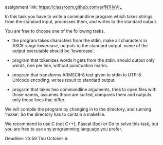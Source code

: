 assignment link: https://classroom.github.com/a/fN1HyViL

In this task you have to write a commandline program which takes strings from the standard input, processes them, and writes to the standard output.

You are free to choose one of the following tasks.

* the program takes characters from the stdin, make all characters in ASCII range lowercase, outputs to the standard output. name of the output executable should be 'lowercase'.

* program that tokenizes words it gets from the stdin. should output only words, one per line, without punctuation marks.

* program that transforms ARMSCII-8 text given to stdin to UTF-8 Unicode encoding, writes result to standard output.

* program that takes two commandline arguments, tries to open files with those names, assumes those are sorted, compares them and outputs only those lines that differ.

We will compile the program by changing in to the directory, and running 'make'. So the directory has to contain a makefile.

We recommend to use C (not C++), Pascal (fpc) or Go to solve this task, but you are free to use any programming language you prefer.

Deadline: 23:59 Thu October 6.
